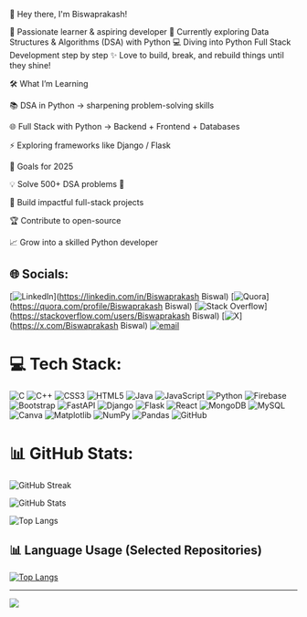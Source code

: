 
👋 Hey there, I'm Biswaprakash!

🌟 Passionate learner & aspiring developer
🚀 Currently exploring Data Structures & Algorithms (DSA) with Python
💻 Diving into Python Full Stack Development step by step
✨ Love to build, break, and rebuild things until they shine!

🛠️ What I’m Learning

📚 DSA in Python → sharpening problem-solving skills

🌐 Full Stack with Python → Backend + Frontend + Databases

⚡ Exploring frameworks like Django / Flask

🚀 Goals for 2025

💡 Solve 500+ DSA problems 🧩

🌟 Build impactful full-stack projects

🏆 Contribute to open-source

📈 Grow into a skilled Python developer
## 🌐 Socials:
[![LinkedIn](https://img.shields.io/badge/LinkedIn-%230077B5.svg?logo=linkedin&logoColor=white)](https://linkedin.com/in/Biswaprakash Biswal) [![Quora](https://img.shields.io/badge/Quora-%23B92B27.svg?logo=Quora&logoColor=white)](https://quora.com/profile/Biswaprakash Biswal) [![Stack Overflow](https://img.shields.io/badge/-Stackoverflow-FE7A16?logo=stack-overflow&logoColor=white)](https://stackoverflow.com/users/Biswaprakash Biswal) [![X](https://img.shields.io/badge/X-black.svg?logo=X&logoColor=white)](https://x.com/Biswaprakash Biswal) [![email](https://img.shields.io/badge/Email-D14836?logo=gmail&logoColor=white)](mailto:biswaprakashbiswal09@gmail.com) 

# 💻 Tech Stack:
![C](https://img.shields.io/badge/c-%2300599C.svg?style=for-the-badge&logo=c&logoColor=white) ![C++](https://img.shields.io/badge/c++-%2300599C.svg?style=for-the-badge&logo=c%2B%2B&logoColor=white) ![CSS3](https://img.shields.io/badge/css3-%231572B6.svg?style=for-the-badge&logo=css3&logoColor=white) ![HTML5](https://img.shields.io/badge/html5-%23E34F26.svg?style=for-the-badge&logo=html5&logoColor=white) ![Java](https://img.shields.io/badge/java-%23ED8B00.svg?style=for-the-badge&logo=openjdk&logoColor=white) ![JavaScript](https://img.shields.io/badge/javascript-%23323330.svg?style=for-the-badge&logo=javascript&logoColor=%23F7DF1E) ![Python](https://img.shields.io/badge/python-3670A0?style=for-the-badge&logo=python&logoColor=ffdd54) ![Firebase](https://img.shields.io/badge/firebase-%23039BE5.svg?style=for-the-badge&logo=firebase) ![Bootstrap](https://img.shields.io/badge/bootstrap-%238511FA.svg?style=for-the-badge&logo=bootstrap&logoColor=white) ![FastAPI](https://img.shields.io/badge/FastAPI-005571?style=for-the-badge&logo=fastapi) ![Django](https://img.shields.io/badge/django-%23092E20.svg?style=for-the-badge&logo=django&logoColor=white) ![Flask](https://img.shields.io/badge/flask-%23000.svg?style=for-the-badge&logo=flask&logoColor=white) ![React](https://img.shields.io/badge/react-%2320232a.svg?style=for-the-badge&logo=react&logoColor=%2361DAFB) ![MongoDB](https://img.shields.io/badge/MongoDB-%234ea94b.svg?style=for-the-badge&logo=mongodb&logoColor=white) ![MySQL](https://img.shields.io/badge/mysql-4479A1.svg?style=for-the-badge&logo=mysql&logoColor=white) ![Canva](https://img.shields.io/badge/Canva-%2300C4CC.svg?style=for-the-badge&logo=Canva&logoColor=white) ![Matplotlib](https://img.shields.io/badge/Matplotlib-%23ffffff.svg?style=for-the-badge&logo=Matplotlib&logoColor=black) ![NumPy](https://img.shields.io/badge/numpy-%23013243.svg?style=for-the-badge&logo=numpy&logoColor=white) ![Pandas](https://img.shields.io/badge/pandas-%23150458.svg?style=for-the-badge&logo=pandas&logoColor=white) ![GitHub](https://img.shields.io/badge/github-%23121011.svg?style=for-the-badge&logo=github&logoColor=white)
# 📊 GitHub Stats:
<!-- GitHub Streak -->
![GitHub Streak](https://streak-stats.demolab.com?user=litul020209&theme=tokyonight&hide_border=true)

<!-- GitHub Stats -->
![GitHub Stats](https://github-readme-stats.vercel.app/api?username=litul020209&show_icons=true&theme=tokyonight&hide_border=true)

<!-- Top Languages -->
![Top Langs](https://github-readme-stats.vercel.app/api/top-langs/?username=litul020209&layout=compact&theme=tokyonight&hide_border=true&langs_count=6)
<!-- Top Languages -->
## 📊 Language Usage (Selected Repositories)

[![Top Langs](https://github-readme-stats.vercel.app/api/top-langs/?username=litul020209&repo=c-codes,cpp-codes,java-codes,python-dsa&layout=compact&theme=tokyonight&hide_border=true)](https://github.com/anuraghazra/github-readme-stats)




---
[![](https://visitcount.itsvg.in/api?id=litul020209&icon=0&color=0)](https://visitcount.itsvg.in)

<!-- Proudly created with GPRM ( https://gprm.itsvg.in ) -->
